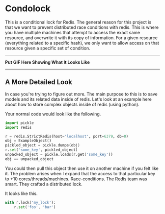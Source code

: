 # Condolock

This is a conditional lock for Redis. The general reason for this project is that we want to prevent distributed race conditions with redis. This is where you have multiple machines that attempt to access the exact same resource, and overwrite it with its copy of information. For a given resource (everything related to a specific hash), we only want to allow access on that resource given a specific set of condition.

---

**Put GIF Here Showing What It Looks Like**

---


## A More Detailed Look

In case you're trying to figure out more. The main purpose to this is to save models and its related data inside of redis. Let's look at an example here about how to store complex objects inside of redis (using python).
 
Your normal code would look like the following.
```py
import pickle
import redis

r = redis.StrictRedis(host='localhost', port=6379, db=0)
obj = ExampleObject()
pickled_object = pickle.dumps(obj)
r.set('some_key', pickled_object)
unpacked_object = pickle.loads(r.get('some_key'))
obj == unpacked_object
```

You could then pull this object then use it on another machine if you felt like it. The problem arises when I expand that the access to that particular key to +10 cores/threads/machines. Race-conditions. The Redis team was smart. They crafted a distributed lock. 

It looks like this.
```py
with r.lock('my_lock'):
    r.set('foo', 'bar')
```